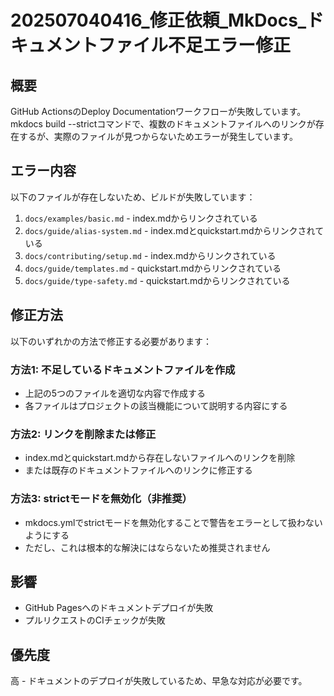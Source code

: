 # 202507040416_修正依頼_MkDocs_ドキュメントファイル不足エラー修正

## 概要
GitHub ActionsのDeploy Documentationワークフローが失敗しています。
mkdocs build --strictコマンドで、複数のドキュメントファイルへのリンクが存在するが、実際のファイルが見つからないためエラーが発生しています。

## エラー内容
以下のファイルが存在しないため、ビルドが失敗しています：

1. `docs/examples/basic.md` - index.mdからリンクされている
2. `docs/guide/alias-system.md` - index.mdとquickstart.mdからリンクされている  
3. `docs/contributing/setup.md` - index.mdからリンクされている
4. `docs/guide/templates.md` - quickstart.mdからリンクされている
5. `docs/guide/type-safety.md` - quickstart.mdからリンクされている

## 修正方法
以下のいずれかの方法で修正する必要があります：

### 方法1: 不足しているドキュメントファイルを作成
- 上記の5つのファイルを適切な内容で作成する
- 各ファイルはプロジェクトの該当機能について説明する内容にする

### 方法2: リンクを削除または修正
- index.mdとquickstart.mdから存在しないファイルへのリンクを削除
- または既存のドキュメントファイルへのリンクに修正する

### 方法3: strictモードを無効化（非推奨）
- mkdocs.ymlでstrictモードを無効化することで警告をエラーとして扱わないようにする
- ただし、これは根本的な解決にはならないため推奨されません

## 影響
- GitHub Pagesへのドキュメントデプロイが失敗
- プルリクエストのCIチェックが失敗

## 優先度
高 - ドキュメントのデプロイが失敗しているため、早急な対応が必要です。